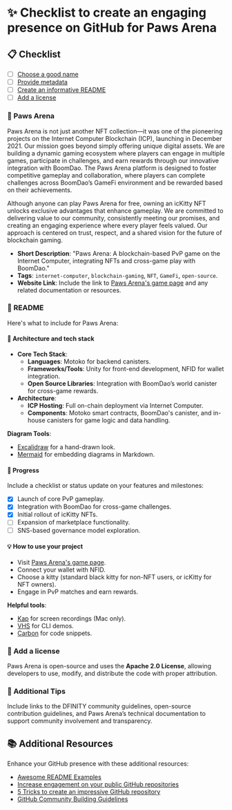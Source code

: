# :sparkles: Checklist to create an engaging presence on GitHub for Paws Arena

## :clipboard: Checklist

- [ ] [Choose a good name](#Choose-a-good-name-for-your-project)
- [ ] [Provide metadata](#Provide-metadata)
- [ ] [Create an informative README](#Create-an-informative-README)
- [ ] [Add a license](#Add-a-license)

### :tada: Paws Arena

Paws Arena is not just another NFT collection—it was one of the pioneering projects on the Internet Computer Blockchain (ICP), launching in December 2021. Our mission goes beyond simply offering unique digital assets. We are building a dynamic gaming ecosystem where players can engage in multiple games, participate in challenges, and earn rewards through our innovative integration with BoomDao. The Paws Arena platform is designed to foster competitive gameplay and collaboration, where players can complete challenges across BoomDao’s GameFi environment and be rewarded based on their achievements.

Although anyone can play Paws Arena for free, owning an icKitty NFT unlocks exclusive advantages that enhance gameplay. We are committed to delivering value to our community, consistently meeting our promises, and creating an engaging experience where every player feels valued. Our approach is centered on trust, respect, and a shared vision for the future of blockchain gaming.

- **Short Description**: "Paws Arena: A blockchain-based PvP game on the Internet Computer, integrating NFTs and cross-game play with BoomDao."
- **Tags**: `internet-computer`, `blockchain-gaming`, `NFT`, `GameFi`, `open-source`.
- **Website Link**: Include the link to [Paws Arena's game page](https://knbkj-fiaaa-aaaan-qaadq-cai.ic0.app/) and any related documentation or resources.

### :blue_book: README

Here's what to include for Paws Arena:

#### :triangular_ruler: Architecture and tech stack

- **Core Tech Stack**:
  - **Languages**: Motoko for backend canisters.
  - **Frameworks/Tools**: Unity for front-end development, NFID for wallet integration.
  - **Open Source Libraries**: Integration with BoomDao’s world canister for cross-game rewards.
- **Architecture**:
  - **ICP Hosting**: Full on-chain deployment via Internet Computer.
  - **Components**: Motoko smart contracts, BoomDao's canister, and in-house canisters for game logic and data handling.

**Diagram Tools**:
- [Excalidraw](https://excalidraw.com/) for a hand-drawn look.
- [Mermaid](https://github.blog/2022-02-14-include-diagrams-markdown-files-mermaid/) for embedding diagrams in Markdown.

#### :construction: Progress

Include a checklist or status update on your features and milestones:
- [x] Launch of core PvP gameplay.
- [x] Integration with BoomDao for cross-game challenges.
- [x] Initial rollout of icKitty NFTs.
- [ ] Expansion of marketplace functionality.
- [ ] SNS-based governance model exploration.

#### :bulb: How to use your project

- Visit [Paws Arena's game page](https://knbkj-fiaaa-aaaan-qaadq-cai.ic0.app/).
- Connect your wallet with NFID.
- Choose a kitty (standard black kitty for non-NFT users, or icKitty for NFT owners).
- Engage in PvP matches and earn rewards.


**Helpful tools**:
- [Kap](https://getkap.co/) for screen recordings (Mac only).
- [VHS](https://github.com/charmbracelet/vhs) for CLI demos.
- [Carbon](https://carbon.now.sh/) for code snippets.

### :page_with_curl: Add a license

Paws Arena is open-source and uses the **Apache 2.0 License**, allowing developers to use, modify, and distribute the code with proper attribution.

### :page_facing_up: Additional Tips

Include links to the DFINITY community guidelines, open-source contribution guidelines, and Paws Arena’s technical documentation to support community involvement and transparency.

## :books: Additional Resources

Enhance your GitHub presence with these additional resources:
- [Awesome README Examples](https://github.com/matiassingers/awesome-readme)
- [Increase engagement on your public GitHub repositories](https://www.freecodecamp.org/news/increase-engagement-on-your-public-github-repositories/)
- [5 Tricks to create an impressive GitHub repository](https://dev.to/ruppysuppy/5-tricks-to-create-an-impressive-github-repository-19m6)
- [GitHub Community Building Guidelines](https://docs.github.com/en/communities)

